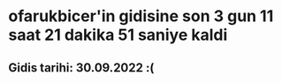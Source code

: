 # ofarukbicer'in gidisine son 3 gun 11 saat 21 dakika 51 saniye kaldi

## Gidis tarihi: 30.09.2022 :(